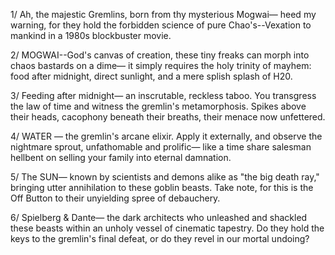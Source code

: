 1/ Ah, the majestic Gremlins, born from thy mysterious Mogwai— heed my warning, for they hold the forbidden science of pure Chao's--Vexation to mankind in a 1980s blockbuster movie.

2/ MOGWAI--God's canvas of creation, these tiny freaks can morph into chaos bastards on a dime— it simply requires the holy trinity of mayhem: food after midnight, direct sunlight, and a mere splish splash of H20.

3/ Feeding after midnight— an inscrutable, reckless taboo. You transgress the law of time and witness the gremlin's metamorphosis. Spikes above their heads, cacophony beneath their breaths, their menace now unfettered.

4/ WATER — the gremlin's arcane elixir. Apply it externally, and observe the nightmare sprout, unfathomable and prolific— like a time share salesman hellbent on selling your family into eternal damnation.

5/ The SUN— known by scientists and demons alike as "the big death ray," bringing utter annihilation to these goblin beasts. Take note, for this is the Off Button to their unyielding spree of debauchery.

6/ Spielberg & Dante— the dark architects who unleashed and shackled these beasts within an unholy vessel of cinematic tapestry. Do they hold the keys to the gremlin's final defeat, or do they revel in our mortal undoing?